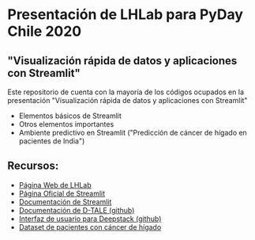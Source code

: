 # Presentación de LHLab para PyDay Chile 2020
## "Visualización rápida de datos y aplicaciones con Streamlit"

Este repositorio de cuenta con la mayoría de los códigos ocupados en la presentación "Visualización rápida de datos y aplicaciones con Streamlit"
- Elementos básicos de Streamlit
- Otros elementos importantes
- Ambiente predictivo en Streamlit ("Predicción de cáncer de hígado en pacientes de India")

## Recursos:
- [Página Web de LHLab](https://lhlab.cl/)
- [Página Oficial de Streamlit](https://www.streamlit.io/)
- [Documentación de Streamlit](https://docs.streamlit.io/en/stable/)
- [Documentación de D-TALE (github)](https://github.com/man-group/dtale)
- [Interfaz de usuario para Deepstack (github)](https://github.com/robmarkcole/deepstack-ui)
- [Dataset de pacientes con cáncer de hígado](https://www.kaggle.com/uciml/indian-liver-patient-records)
